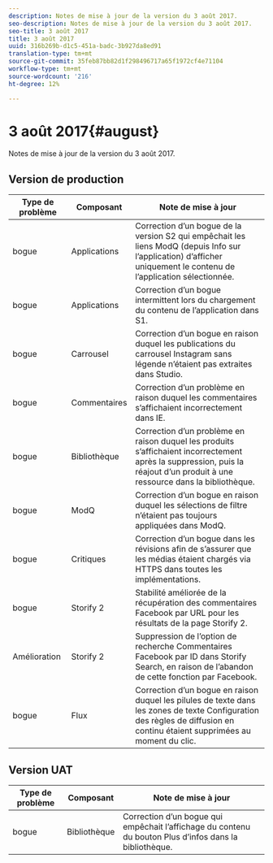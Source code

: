 ```yaml
---
description: Notes de mise à jour de la version du 3 août 2017.
seo-description: Notes de mise à jour de la version du 3 août 2017.
seo-title: 3 août 2017
title: 3 août 2017
uuid: 316b269b-d1c5-451a-badc-3b927da8ed91
translation-type: tm+mt
source-git-commit: 35feb87bb82d1f298496717a65f1972cf4e71104
workflow-type: tm+mt
source-wordcount: '216'
ht-degree: 12%

---
```



# 3 août 2017{#august}

Notes de mise à jour de la version du 3 août 2017.

## Version de production

| **Type de problème** | **Composant** | **Note de mise à jour** |
|---|---|---|
| bogue | Applications | Correction d’un bogue de la version S2 qui empêchait les liens ModQ (depuis Info sur l’application) d’afficher uniquement le contenu de l’application sélectionnée. |
| bogue | Applications | Correction d’un bogue intermittent lors du chargement du contenu de l’application dans S1. |
| bogue | Carrousel | Correction d’un bogue en raison duquel les publications du carrousel Instagram sans légende n’étaient pas extraites dans Studio. |
| bogue | Commentaires | Correction d’un problème en raison duquel les commentaires s’affichaient incorrectement dans IE. |
| bogue | Bibliothèque | Correction d’un problème en raison duquel les produits s’affichaient incorrectement après la suppression, puis la réajout d’un produit à une ressource dans la bibliothèque. |
| bogue | ModQ | Correction d’un bogue en raison duquel les sélections de filtre n’étaient pas toujours appliquées dans ModQ. |
| bogue | Critiques | Correction d’un bogue dans les révisions afin de s’assurer que les médias étaient chargés via HTTPS dans toutes les implémentations. |
| bogue | Storify 2 | Stabilité améliorée de la récupération des commentaires Facebook par URL pour les résultats de la page Storify 2. |
| Amélioration | Storify 2 | Suppression de l’option de recherche Commentaires Facebook par ID dans Storify Search, en raison de l’abandon de cette fonction par Facebook. |
| bogue | Flux | Correction d’un bogue en raison duquel les pilules de texte dans les zones de texte Configuration des règles de diffusion en continu étaient supprimées au moment du clic. |

## Version UAT

| **Type de problème** | **Composant** | **Note de mise à jour** |
|---|---|---|
| bogue | Bibliothèque | Correction d’un bogue qui empêchait l’affichage du contenu du bouton Plus d’infos dans la bibliothèque. |

